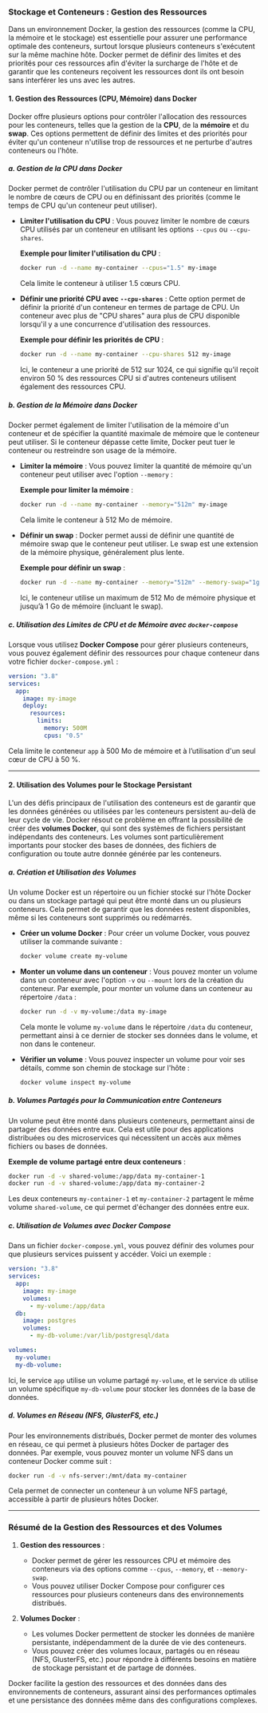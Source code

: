 ### **Stockage et Conteneurs : Gestion des Ressources**

Dans un environnement Docker, la gestion des ressources (comme la CPU, la mémoire et le stockage) est essentielle pour assurer une performance optimale des conteneurs, surtout lorsque plusieurs conteneurs s'exécutent sur la même machine hôte. Docker permet de définir des limites et des priorités pour ces ressources afin d'éviter la surcharge de l'hôte et de garantir que les conteneurs reçoivent les ressources dont ils ont besoin sans interférer les uns avec les autres.

#### **1. Gestion des Ressources (CPU, Mémoire) dans Docker**

Docker offre plusieurs options pour contrôler l'allocation des ressources pour les conteneurs, telles que la gestion de la **CPU**, de la **mémoire** et du **swap**. Ces options permettent de définir des limites et des priorités pour éviter qu'un conteneur n'utilise trop de ressources et ne perturbe d'autres conteneurs ou l'hôte.

##### **a. Gestion de la CPU dans Docker**

Docker permet de contrôler l'utilisation du CPU par un conteneur en limitant le nombre de cœurs de CPU ou en définissant des priorités (comme le temps de CPU qu'un conteneur peut utiliser).

- **Limiter l'utilisation du CPU** :
  Vous pouvez limiter le nombre de cœurs CPU utilisés par un conteneur en utilisant les options `--cpus` ou `--cpu-shares`.

  **Exemple pour limiter l'utilisation du CPU** :
  ```bash
  docker run -d --name my-container --cpus="1.5" my-image
  ```

  Cela limite le conteneur à utiliser 1.5 cœurs CPU.

- **Définir une priorité CPU avec `--cpu-shares`** :
  Cette option permet de définir la priorité d'un conteneur en termes de partage de CPU. Un conteneur avec plus de "CPU shares" aura plus de CPU disponible lorsqu'il y a une concurrence d'utilisation des ressources.

  **Exemple pour définir les priorités de CPU** :
  ```bash
  docker run -d --name my-container --cpu-shares 512 my-image
  ```

  Ici, le conteneur a une priorité de 512 sur 1024, ce qui signifie qu'il reçoit environ 50 % des ressources CPU si d'autres conteneurs utilisent également des ressources CPU.

##### **b. Gestion de la Mémoire dans Docker**

Docker permet également de limiter l'utilisation de la mémoire d'un conteneur et de spécifier la quantité maximale de mémoire que le conteneur peut utiliser. Si le conteneur dépasse cette limite, Docker peut tuer le conteneur ou restreindre son usage de la mémoire.

- **Limiter la mémoire** :
  Vous pouvez limiter la quantité de mémoire qu'un conteneur peut utiliser avec l'option `--memory` :

  **Exemple pour limiter la mémoire** :
  ```bash
  docker run -d --name my-container --memory="512m" my-image
  ```

  Cela limite le conteneur à 512 Mo de mémoire.

- **Définir un swap** :
  Docker permet aussi de définir une quantité de mémoire swap que le conteneur peut utiliser. Le swap est une extension de la mémoire physique, généralement plus lente.

  **Exemple pour définir un swap** :
  ```bash
  docker run -d --name my-container --memory="512m" --memory-swap="1g" my-image
  ```

  Ici, le conteneur utilise un maximum de 512 Mo de mémoire physique et jusqu’à 1 Go de mémoire (incluant le swap).

##### **c. Utilisation des Limites de CPU et de Mémoire avec `docker-compose`**

Lorsque vous utilisez **Docker Compose** pour gérer plusieurs conteneurs, vous pouvez également définir des ressources pour chaque conteneur dans votre fichier `docker-compose.yml` :

```yaml
version: "3.8"
services:
  app:
    image: my-image
    deploy:
      resources:
        limits:
          memory: 500M
          cpus: "0.5"
```

Cela limite le conteneur `app` à 500 Mo de mémoire et à l’utilisation d'un seul cœur de CPU à 50 %.

---

#### **2. Utilisation des Volumes pour le Stockage Persistant**

L'un des défis principaux de l'utilisation des conteneurs est de garantir que les données générées ou utilisées par les conteneurs persistent au-delà de leur cycle de vie. Docker résout ce problème en offrant la possibilité de créer des **volumes Docker**, qui sont des systèmes de fichiers persistant indépendants des conteneurs. Les volumes sont particulièrement importants pour stocker des bases de données, des fichiers de configuration ou toute autre donnée générée par les conteneurs.

##### **a. Création et Utilisation des Volumes**

Un volume Docker est un répertoire ou un fichier stocké sur l'hôte Docker ou dans un stockage partagé qui peut être monté dans un ou plusieurs conteneurs. Cela permet de garantir que les données restent disponibles, même si les conteneurs sont supprimés ou redémarrés.

- **Créer un volume Docker** :
  Pour créer un volume Docker, vous pouvez utiliser la commande suivante :
  ```bash
  docker volume create my-volume
  ```

- **Monter un volume dans un conteneur** :
  Vous pouvez monter un volume dans un conteneur avec l'option `-v` ou `--mount` lors de la création du conteneur. Par exemple, pour monter un volume dans un conteneur au répertoire `/data` :
  ```bash
  docker run -d -v my-volume:/data my-image
  ```

  Cela monte le volume `my-volume` dans le répertoire `/data` du conteneur, permettant ainsi à ce dernier de stocker ses données dans le volume, et non dans le conteneur.

- **Vérifier un volume** :
  Vous pouvez inspecter un volume pour voir ses détails, comme son chemin de stockage sur l'hôte :
  ```bash
  docker volume inspect my-volume
  ```

##### **b. Volumes Partagés pour la Communication entre Conteneurs**

Un volume peut être monté dans plusieurs conteneurs, permettant ainsi de partager des données entre eux. Cela est utile pour des applications distribuées ou des microservices qui nécessitent un accès aux mêmes fichiers ou bases de données.

**Exemple de volume partagé entre deux conteneurs** :
```bash
docker run -d -v shared-volume:/app/data my-container-1
docker run -d -v shared-volume:/app/data my-container-2
```

Les deux conteneurs `my-container-1` et `my-container-2` partagent le même volume `shared-volume`, ce qui permet d'échanger des données entre eux.

##### **c. Utilisation de Volumes avec Docker Compose**

Dans un fichier `docker-compose.yml`, vous pouvez définir des volumes pour que plusieurs services puissent y accéder. Voici un exemple :

```yaml
version: "3.8"
services:
  app:
    image: my-image
    volumes:
      - my-volume:/app/data
  db:
    image: postgres
    volumes:
      - my-db-volume:/var/lib/postgresql/data

volumes:
  my-volume:
  my-db-volume:
```

Ici, le service `app` utilise un volume partagé `my-volume`, et le service `db` utilise un volume spécifique `my-db-volume` pour stocker les données de la base de données.

##### **d. Volumes en Réseau (NFS, GlusterFS, etc.)**

Pour les environnements distribués, Docker permet de monter des volumes en réseau, ce qui permet à plusieurs hôtes Docker de partager des données. Par exemple, vous pouvez monter un volume NFS dans un conteneur Docker comme suit :

```bash
docker run -d -v nfs-server:/mnt/data my-container
```

Cela permet de connecter un conteneur à un volume NFS partagé, accessible à partir de plusieurs hôtes Docker.

---

### **Résumé de la Gestion des Ressources et des Volumes**

1. **Gestion des ressources** :
   - Docker permet de gérer les ressources CPU et mémoire des conteneurs via des options comme `--cpus`, `--memory`, et `--memory-swap`.
   - Vous pouvez utiliser Docker Compose pour configurer ces ressources pour plusieurs conteneurs dans des environnements distribués.
   
2. **Volumes Docker** :
   - Les volumes Docker permettent de stocker les données de manière persistante, indépendamment de la durée de vie des conteneurs.
   - Vous pouvez créer des volumes locaux, partagés ou en réseau (NFS, GlusterFS, etc.) pour répondre à différents besoins en matière de stockage persistant et de partage de données.

Docker facilite la gestion des ressources et des données dans des environnements de conteneurs, assurant ainsi des performances optimales et une persistance des données même dans des configurations complexes.